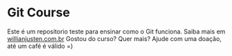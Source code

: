 # Git Course
Este é um repositorio teste para ensinar como o Git funciona.
Saiba mais em [willianjusten.com.br](http://willianjusten.com.br)
Gostou do curso? Quer mais? Ajude com uma doação, até um café é válido =)